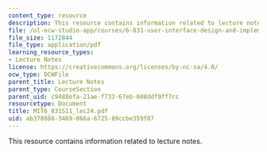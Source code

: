 ```yaml
---
content_type: resource
description: This resource contains information related to lecture notes.
file: /ol-ocw-studio-app/courses/6-831-user-interface-design-and-implementation-spring-2011/ab3789883469066a672589ccbe359f87_MIT6_831S11_lec24.pdf
file_size: 1172844
file_type: application/pdf
learning_resource_types:
- Lecture Notes
license: https://creativecommons.org/licenses/by-nc-sa/4.0/
ocw_type: OCWFile
parent_title: Lecture Notes
parent_type: CourseSection
parent_uid: c9488efa-21ae-f733-67eb-608ddf9ff7cc
resourcetype: Document
title: MIT6_831S11_lec24.pdf
uid: ab378988-3469-066a-6725-89ccbe359f87
---
```

This resource contains information related to lecture notes.